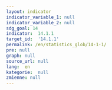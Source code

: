 ```yaml
---
layout: indicator
indicator_variable_1: null
indicator_variable_2: null
sdg_goal: 14
indicator:  14.1.1
target_id:  '14.1.1'
permalink: /en/statistics_glob/14-1-1/
pre: null
graph: null
source_url: null
lang:  en
kategorie:  null
zmienne: null
---
```

